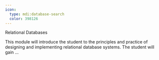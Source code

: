 ```yaml
---
icon:
  type: mdi:database-search
  color: 398126
---
```

Relational Databases

This module will introduce the student to the principles and practice of designing and implementing relational database systems. The student will gain ... 
